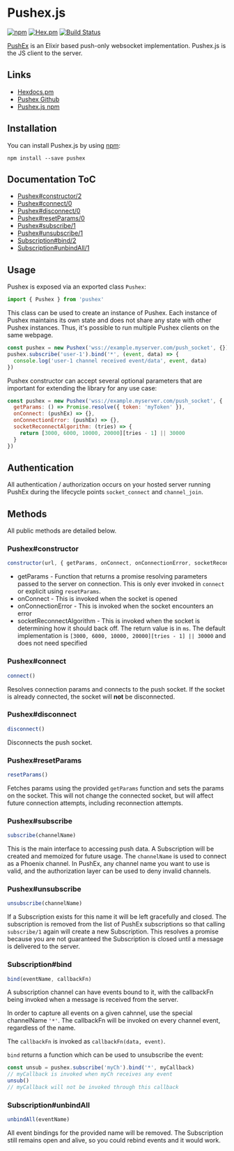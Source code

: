 # Pushex.js

[![npm](https://img.shields.io/npm/v/pushex.svg)](https://npmjs.com/package/pushex)
[![Hex.pm](https://img.shields.io/hexpm/l/push_ex.svg)](https://github.com/pushex-project/pushex.js/blob/master/LICENSE)
[![Build Status](https://travis-ci.org/pushex-project/pushex.js.svg?branch=master)](https://travis-ci.org/pushex-project/pushex.js)

[PushEx](https://github.com/pushex-project/pushex) is an Elixir based push-only websocket implementation. Pushex.js is the
JS client to the server.

## Links

- [Hexdocs.pm](https://hexdocs.pm/push_ex)
- [Pushex Github](https://github.com/pushex-project/pushex)
- [Pushex.js npm](https://www.npmjs.com/package/pushex)

## Installation

You can install Pushex.js by using [npm](https://www.npmjs.com/package/pushex):

```
npm install --save pushex
```

## Documentation ToC

- [Pushex#constructor/2](#pushexconstructor)
- [Pushex#connect/0](#pushexconnect)
- [Pushex#disconnect/0](#pushexdisconnect)
- [Pushex#resetParams/0](#pushexresetparams)
- [Pushex#subscribe/1](#pushexsubscribe)
- [Pushex#unsubscribe/1](#pushexunsubscribe)
- [Subscription#bind/2](#subscriptionbind)
- [Subscription#unbindAll/1](#subscriptionunbindall)

## Usage

Pushex is exposed via an exported class `Pushex`:

```js
import { Pushex } from 'pushex'
```

This class can be used to create an instance of Pushex. Each instance of Pushex maintains its own state and does not share any state with other Pushex instances. Thus, it's possible to run multiple Pushex clients on the same webpage.

```js
const pushex = new Pushex('wss://example.myserver.com/push_socket', {})
pushex.subscribe('user-1').bind('*', (event, data) => {
  console.log('user-1 channel received event/data', event, data)
})
```

Pushex constructor can accept several optional parameters that are important for extending the library for any use case:

```js
const pushex = new Pushex('wss://example.myserver.com/push_socket', {
  getParams: () => Promise.resolve({ token: 'myToken' }),
  onConnect: (pushEx) => {},
  onConnectionError: (pushEx) => {},
  socketReconnectAlgorithm: (tries) => {
    return [3000, 6000, 10000, 20000][tries - 1] || 30000
  }
})
```

## Authentication

All authentication / authorization occurs on your hosted server running PushEx during the lifecycle points `socket_connect` and `channel_join`.

## Methods

All public methods are detailed below.

### Pushex#constructor

```js
constructor(url, { getParams, onConnect, onConnectionError, socketReconnectAlgorithm })
```

* getParams - Function that returns a promise resolving parameters passed to the server on connection. This is only ever invoked in `connect` or explicit using `resetParams`.
* onConnect - This is invoked when the socket is opened
* onConnectionError - This is invoked when the socket encounters an error
* socketReconnectAlgorithm - This is invoked when the socket is determining how it should back off. The return value is in `ms`. The default implementation is `[3000, 6000, 10000, 20000][tries - 1] || 30000` and does not need specified

### Pushex#connect

```js
connect()
```

Resolves connection params and connects to the push socket. If the socket is already connected, the socket will **not** be disconnected.

### Pushex#disconnect

```js
disconnect()
```

Disconnects the push socket.

### Pushex#resetParams

```js
resetParams()
```

Fetches params using the provided `getParams` function and sets the params on the socket. This will not change the connected socket, but will affect future connection attempts, including reconnection attempts.

### Pushex#subscribe

```js
subscribe(channelName)
```

This is the main interface to accessing push data. A Subscription will be created and memoized for future usage. The `channelName` is used to connect as a Phoenix channel. In PushEx, any channel name you want to use is valid, and the authorization layer can be used to deny invalid channels.

### Pushex#unsubscribe

```js
unsubscribe(channelName)
```

If a Subscription exists for this name it will be left gracefully and closed. The subscription is removed from the list of PushEx subscriptions so that calling `subscribe/1` again will create a new Subscription. This resolves a promise because you are not guaranteed the Subscription is closed until a message is delivered to the server.

### Subscription#bind

```js
bind(eventName, callbackFn)
```

A subscription channel can have events bound to it, with the callbackFn being invoked when a message is received from the server.

In order to capture all events on a given cahnnel, use the special channelName `'*'`. The callbackFn will be invoked on every channel event, regardless of the name.

The `callbackFn` is invoked as `callbackFn(data, event)`.

`bind` returns a function which can be used to unsubscribe the event:

```js
const unsub = pushex.subscribe('myCh').bind('*', myCallback)
// myCallback is invoked when myCh receives any event
unsub()
// myCallback will not be invoked through this callback
```

### Subscription#unbindAll

```js
unbindAll(eventName)
```

All event bindings for the provided name will be removed. The Subscription still remains open and alive, so you could rebind events and it would work.

